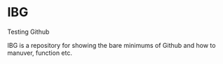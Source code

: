 # IBG
Testing Github


IBG is a repository for showing the bare minimums of Github and how to manuver, function etc.
